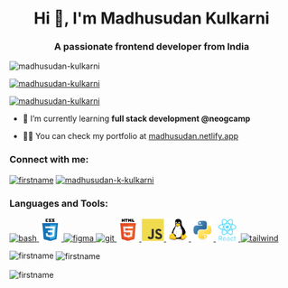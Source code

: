 <h1 align="center">Hi 👋, I'm Madhusudan Kulkarni</h1>
<h3 align="center">A passionate frontend developer from India</h3>

<p align="left"> <img src="https://komarev.com/ghpvc/?username=madhusudan-kulkarni&label=Profile%20views&color=0e75b6&style=flat" alt="madhusudan-kulkarni" /> </p>

<p align="left"> <a href="https://github.com/ryo-ma/github-profile-trophy"><img src="https://github-profile-trophy.vercel.app/?username=madhusudan-kulkarni" alt="madhusudan-kulkarni" /></a> </p>

<p align="left"> <a href="https://twitter.com/madhvsvdan" target="blank"><img src="https://img.shields.io/twitter/follow/madhvsvdan?logo=twitter&style=for-the-badge" alt="madhusudan-kulkarni" /></a> </p>

- 🌱 I’m currently learning **full stack development @neogcamp**

- 👨‍💻 You can check my portfolio at [madhusudan.netlify.app](https://madhusudan.netlify.app/)

<h3 align="left">Connect with me:</h3>
<p align="left">
<a href="https://twitter.com/madhvsvdan" target="blank"><img align="center" src="https://raw.githubusercontent.com/rahuldkjain/github-profile-readme-generator/master/src/images/icons/Social/twitter.svg" alt="firstname" height="30" width="40" /></a>
<a href="https://linkedin.com/in/madhusudan-k-kulkarni" target="blank"><img align="center" src="https://raw.githubusercontent.com/rahuldkjain/github-profile-readme-generator/master/src/images/icons/Social/linked-in-alt.svg" alt="madhusudan-k-kulkarni" height="30" width="40" /></a>
</p>

<h3 align="left">Languages and Tools:</h3>
<p align="left"> <a href="https://www.gnu.org/software/bash/" target="_blank" rel="noreferrer"> <img src="https://www.vectorlogo.zone/logos/gnu_bash/gnu_bash-icon.svg" alt="bash" width="40" height="40"/> </a> <a href="https://www.w3schools.com/css/" target="_blank" rel="noreferrer"> <img src="https://raw.githubusercontent.com/devicons/devicon/master/icons/css3/css3-original-wordmark.svg" alt="css3" width="40" height="40"/> </a> <a href="https://www.figma.com/" target="_blank" rel="noreferrer"> <img src="https://www.vectorlogo.zone/logos/figma/figma-icon.svg" alt="figma" width="40" height="40"/> </a> <a href="https://git-scm.com/" target="_blank" rel="noreferrer"> <img src="https://www.vectorlogo.zone/logos/git-scm/git-scm-icon.svg" alt="git" width="40" height="40"/> </a> <a href="https://www.w3.org/html/" target="_blank" rel="noreferrer"> <img src="https://raw.githubusercontent.com/devicons/devicon/master/icons/html5/html5-original-wordmark.svg" alt="html5" width="40" height="40"/> </a> <a href="https://developer.mozilla.org/en-US/docs/Web/JavaScript" target="_blank" rel="noreferrer"> <img src="https://raw.githubusercontent.com/devicons/devicon/master/icons/javascript/javascript-original.svg" alt="javascript" width="40" height="40"/> </a> <a href="https://www.linux.org/" target="_blank" rel="noreferrer"> <img src="https://raw.githubusercontent.com/devicons/devicon/master/icons/linux/linux-original.svg" alt="linux" width="40" height="40"/> </a> <a href="https://www.python.org" target="_blank" rel="noreferrer"> <img src="https://raw.githubusercontent.com/devicons/devicon/master/icons/python/python-original.svg" alt="python" width="40" height="40"/> </a> <a href="https://reactjs.org/" target="_blank" rel="noreferrer"> <img src="https://raw.githubusercontent.com/devicons/devicon/master/icons/react/react-original-wordmark.svg" alt="react" width="40" height="40"/> </a> <a href="https://tailwindcss.com/" target="_blank" rel="noreferrer"> <img src="https://www.vectorlogo.zone/logos/tailwindcss/tailwindcss-icon.svg" alt="tailwind" width="40" height="40"/> </a> </p>

<p><img align="left" src="https://github-readme-stats.vercel.app/api/top-langs?username=madhusudan-kulkarni&show_icons=true&locale=en&layout=compact" alt="firstname" /></p>

<p>&nbsp;<img align="center" src="https://github-readme-stats.vercel.app/api?username=madhusudan-kulkarni&show_icons=true&theme=tokyonight&locale=en" alt="firstname" /></p>

<p><img align="center" src="https://github-readme-streak-stats.herokuapp.com/?user=madhusudan-kulkarni&" alt="firstname" /></p>
